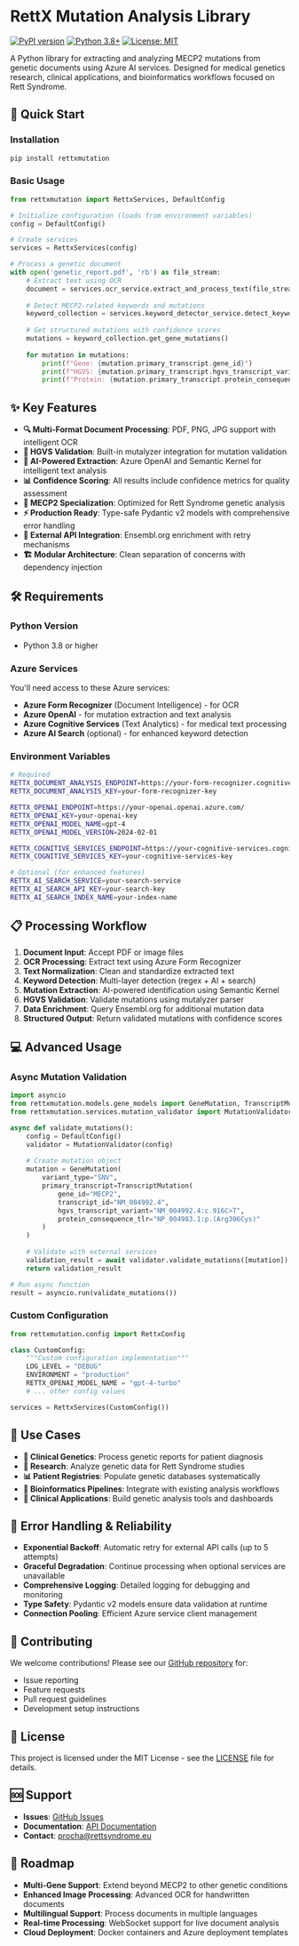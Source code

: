 # RettX Mutation Analysis Library

[![PyPI version](https://badge.fury.io/py/rettxmutation.svg)](https://badge.fury.io/py/rettxmutation)
[![Python 3.8+](https://img.shields.io/badge/python-3.8+-blue.svg)](https://www.python.org/downloads/)
[![License: MIT](https://img.shields.io/badge/License-MIT-yellow.svg)](https://opensource.org/licenses/MIT)

A Python library for extracting and analyzing MECP2 mutations from genetic documents using Azure AI services. Designed for medical genetics research, clinical applications, and bioinformatics workflows focused on Rett Syndrome.

## 🚀 Quick Start

### Installation

```bash
pip install rettxmutation
```

### Basic Usage

```python
from rettxmutation import RettxServices, DefaultConfig

# Initialize configuration (loads from environment variables)
config = DefaultConfig()

# Create services
services = RettxServices(config)

# Process a genetic document
with open('genetic_report.pdf', 'rb') as file_stream:
    # Extract text using OCR
    document = services.ocr_service.extract_and_process_text(file_stream)
    
    # Detect MECP2-related keywords and mutations
    keyword_collection = services.keyword_detector_service.detect_keywords(document)
    
    # Get structured mutations with confidence scores
    mutations = keyword_collection.get_gene_mutations()
    
    for mutation in mutations:
        print(f"Gene: {mutation.primary_transcript.gene_id}")
        print(f"HGVS: {mutation.primary_transcript.hgvs_transcript_variant}")
        print(f"Protein: {mutation.primary_transcript.protein_consequence_tlr}")
```

## ✨ Key Features

- **🔍 Multi-Format Document Processing**: PDF, PNG, JPG support with intelligent OCR
- **🧬 HGVS Validation**: Built-in mutalyzer integration for mutation validation
- **🤖 AI-Powered Extraction**: Azure OpenAI and Semantic Kernel for intelligent text analysis
- **📊 Confidence Scoring**: All results include confidence metrics for quality assessment
- **🎯 MECP2 Specialization**: Optimized for Rett Syndrome genetic analysis
- **⚡ Production Ready**: Type-safe Pydantic v2 models with comprehensive error handling
- **🔄 External API Integration**: Ensembl.org enrichment with retry mechanisms
- **🏗️ Modular Architecture**: Clean separation of concerns with dependency injection

## 🛠️ Requirements

### Python Version
- Python 3.8 or higher

### Azure Services
You'll need access to these Azure services:
- **Azure Form Recognizer** (Document Intelligence) - for OCR
- **Azure OpenAI** - for mutation extraction and text analysis
- **Azure Cognitive Services** (Text Analytics) - for medical text processing
- **Azure AI Search** (optional) - for enhanced keyword detection

### Environment Variables
```bash
# Required
RETTX_DOCUMENT_ANALYSIS_ENDPOINT=https://your-form-recognizer.cognitiveservices.azure.com/
RETTX_DOCUMENT_ANALYSIS_KEY=your-form-recognizer-key

RETTX_OPENAI_ENDPOINT=https://your-openai.openai.azure.com/
RETTX_OPENAI_KEY=your-openai-key
RETTX_OPENAI_MODEL_NAME=gpt-4
RETTX_OPENAI_MODEL_VERSION=2024-02-01

RETTX_COGNITIVE_SERVICES_ENDPOINT=https://your-cognitive-services.cognitiveservices.azure.com/
RETTX_COGNITIVE_SERVICES_KEY=your-cognitive-services-key

# Optional (for enhanced features)
RETTX_AI_SEARCH_SERVICE=your-search-service
RETTX_AI_SEARCH_API_KEY=your-search-key
RETTX_AI_SEARCH_INDEX_NAME=your-index-name
```

## 📋 Processing Workflow

1. **Document Input**: Accept PDF or image files
2. **OCR Processing**: Extract text using Azure Form Recognizer
3. **Text Normalization**: Clean and standardize extracted text
4. **Keyword Detection**: Multi-layer detection (regex + AI + search)
5. **Mutation Extraction**: AI-powered identification using Semantic Kernel
6. **HGVS Validation**: Validate mutations using mutalyzer parser
7. **Data Enrichment**: Query Ensembl.org for additional mutation data
8. **Structured Output**: Return validated mutations with confidence scores

## 💻 Advanced Usage

### Async Mutation Validation

```python
import asyncio
from rettxmutation.models.gene_models import GeneMutation, TranscriptMutation
from rettxmutation.services.mutation_validator import MutationValidator

async def validate_mutations():
    config = DefaultConfig()
    validator = MutationValidator(config)
    
    # Create mutation object
    mutation = GeneMutation(
        variant_type="SNV",
        primary_transcript=TranscriptMutation(
            gene_id="MECP2",
            transcript_id="NM_004992.4",
            hgvs_transcript_variant="NM_004992.4:c.916C>T",
            protein_consequence_tlr="NP_004983.1:p.(Arg306Cys)"
        )
    )
    
    # Validate with external services
    validation_result = await validator.validate_mutations([mutation])
    return validation_result

# Run async function
result = asyncio.run(validate_mutations())
```

### Custom Configuration

```python
from rettxmutation.config import RettxConfig

class CustomConfig:
    """Custom configuration implementation"""
    LOG_LEVEL = "DEBUG"
    ENVIRONMENT = "production"
    RETTX_OPENAI_MODEL_NAME = "gpt-4-turbo"
    # ... other config values

services = RettxServices(CustomConfig())
```

## 🎯 Use Cases

- **🏥 Clinical Genetics**: Process genetic reports for patient diagnosis
- **🔬 Research**: Analyze genetic data for Rett Syndrome studies  
- **📊 Patient Registries**: Populate genetic databases systematically
- **🤖 Bioinformatics Pipelines**: Integrate with existing analysis workflows
- **📱 Clinical Applications**: Build genetic analysis tools and dashboards

## 🔧 Error Handling & Reliability

- **Exponential Backoff**: Automatic retry for external API calls (up to 5 attempts)
- **Graceful Degradation**: Continue processing when optional services are unavailable
- **Comprehensive Logging**: Detailed logging for debugging and monitoring
- **Type Safety**: Pydantic v2 models ensure data validation at runtime
- **Connection Pooling**: Efficient Azure service client management

## 🤝 Contributing

We welcome contributions! Please see our [GitHub repository](https://github.com/rett-europe/rettxmutation) for:
- Issue reporting
- Feature requests  
- Pull request guidelines
- Development setup instructions

## 📄 License

This project is licensed under the MIT License - see the [LICENSE](LICENSE) file for details.

## 🆘 Support

- **Issues**: [GitHub Issues](https://github.com/rett-europe/rettxmutation/issues)
- **Documentation**: [API Documentation](https://github.com/rett-europe/rettxmutation)
- **Contact**: procha@rettsyndrome.eu

## 🔮 Roadmap

- **Multi-Gene Support**: Extend beyond MECP2 to other genetic conditions
- **Enhanced Image Processing**: Advanced OCR for handwritten documents  
- **Multilingual Support**: Process documents in multiple languages
- **Real-time Processing**: WebSocket support for live document analysis
- **Cloud Deployment**: Docker containers and Azure deployment templates